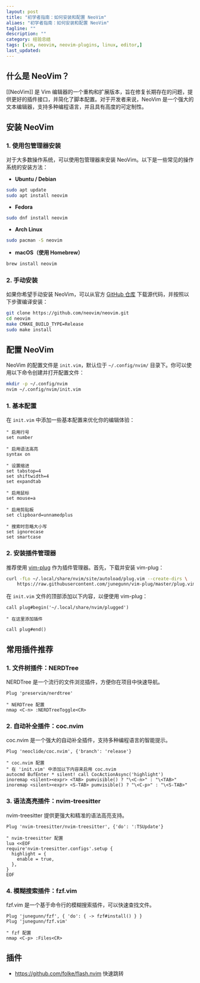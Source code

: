 ```yaml
---
layout: post
title: "初学者指南：如何安装和配置 NeoVim"
aliaes: "初学者指南：如何安装和配置 NeoVim"
tagline: ""
description: ""
category: 经验总结
tags: [vim, neovim, neovim-plugins, linux, editor,]
last_updated: 
---
```


## 什么是 NeoVim？

[[NeoVim]] 是 Vim 编辑器的一个重构和扩展版本，旨在修复长期存在的问题，提供更好的插件接口，并简化了脚本配置。对于开发者来说，NeoVim 是一个强大的文本编辑器，支持多种编程语言，并且具有高度的可定制性。

## 安装 NeoVim

### 1. 使用包管理器安装

对于大多数操作系统，可以使用包管理器来安装 NeoVim。以下是一些常见的操作系统的安装方法：

- **Ubuntu / Debian**

```bash
sudo apt update
sudo apt install neovim
```

- **Fedora**

```bash
sudo dnf install neovim
```

- **Arch Linux**

```bash
sudo pacman -S neovim
```

- **macOS（使用 Homebrew）**

```bash
brew install neovim
```

### 2. 手动安装

如果你希望手动安装 NeoVim，可以从官方 [GitHub 仓库](https://github.com/neovim/neovim) 下载源代码，并按照以下步骤编译安装：

```bash
git clone https://github.com/neovim/neovim.git
cd neovim
make CMAKE_BUILD_TYPE=Release
sudo make install
```

## 配置 NeoVim

NeoVim 的配置文件是 `init.vim`，默认位于 `~/.config/nvim/` 目录下。你可以使用以下命令创建并打开配置文件：

```bash
mkdir -p ~/.config/nvim
nvim ~/.config/nvim/init.vim
```

### 1. 基本配置

在 `init.vim` 中添加一些基本配置来优化你的编辑体验：

```vim
" 启用行号
set number

" 启用语法高亮
syntax on

" 设置缩进
set tabstop=4
set shiftwidth=4
set expandtab

" 启用鼠标
set mouse=a

" 启用剪贴板
set clipboard=unnamedplus

" 搜索时忽略大小写
set ignorecase
set smartcase
```

### 2. 安装插件管理器

推荐使用 [vim-plug](https://github.com/junegunn/vim-plug) 作为插件管理器。首先，下载并安装 vim-plug：

```bash
curl -fLo ~/.local/share/nvim/site/autoload/plug.vim --create-dirs \
    https://raw.githubusercontent.com/junegunn/vim-plug/master/plug.vim
```

在 `init.vim` 文件的顶部添加以下内容，以便使用 vim-plug：

```vim
call plug#begin('~/.local/share/nvim/plugged')

" 在这里添加插件

call plug#end()
```

## 常用插件推荐

### 1. 文件树插件：NERDTree

NERDTree 是一个流行的文件浏览插件，方便你在项目中快速导航。

```vim
Plug 'preservim/nerdtree'

" NERDTree 配置
nmap <C-n> :NERDTreeToggle<CR>
```

### 2. 自动补全插件：coc.nvim

coc.nvim 是一个强大的自动补全插件，支持多种编程语言的智能提示。

```vim
Plug 'neoclide/coc.nvim', {'branch': 'release'}

" coc.nvim 配置
" 在 'init.vim' 中添加以下内容来启用 coc.nvim
autocmd BufEnter * silent! call CocActionAsync('highlight')
inoremap <silent><expr> <TAB> pumvisible() ? "\<C-n>" : "\<TAB>"
inoremap <silent><expr> <S-TAB> pumvisible() ? "\<C-p>" : "\<S-TAB>"
```

### 3. 语法高亮插件：nvim-treesitter

nvim-treesitter 提供更强大和精准的语法高亮支持。

```vim
Plug 'nvim-treesitter/nvim-treesitter', {'do': ':TSUpdate'}

" nvim-treesitter 配置
lua <<EOF
require'nvim-treesitter.configs'.setup {
  highlight = {
    enable = true,
  },
}
EOF
```

### 4. 模糊搜索插件：fzf.vim

fzf.vim 是一个基于命令行的模糊搜索插件，可以快速查找文件。

```vim
Plug 'junegunn/fzf', { 'do': { -> fzf#install() } }
Plug 'junegunn/fzf.vim'

" fzf 配置
nmap <C-p> :Files<CR>
```

## 插件

- https://github.com/folke/flash.nvim 快速跳转
